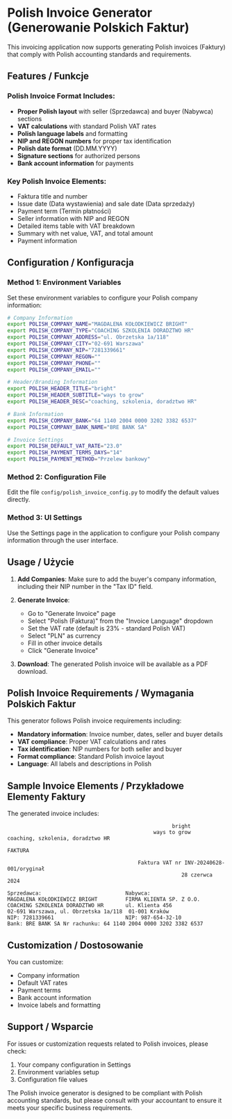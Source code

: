 # Polish Invoice Generator (Generowanie Polskich Faktur)

This invoicing application now supports generating Polish invoices (Faktury) that comply with Polish accounting standards and requirements.

## Features / Funkcje

### Polish Invoice Format Includes:
- **Proper Polish layout** with seller (Sprzedawca) and buyer (Nabywca) sections
- **VAT calculations** with standard Polish VAT rates
- **Polish language labels** and formatting
- **NIP and REGON numbers** for proper tax identification
- **Polish date format** (DD.MM.YYYY)
- **Signature sections** for authorized persons
- **Bank account information** for payments

### Key Polish Invoice Elements:
- Faktura title and number
- Issue date (Data wystawienia) and sale date (Data sprzedaży)
- Payment term (Termin płatności)
- Seller information with NIP and REGON
- Detailed items table with VAT breakdown
- Summary with net value, VAT, and total amount
- Payment information

## Configuration / Konfiguracja

### Method 1: Environment Variables
Set these environment variables to configure your Polish company information:

```bash
# Company Information
export POLISH_COMPANY_NAME="MAGDALENA KOŁODKIEWICZ BRIGHT"
export POLISH_COMPANY_TYPE="COACHING SZKOLENIA DORADZTWO HR"
export POLISH_COMPANY_ADDRESS="ul. Obrzetska 1a/118"
export POLISH_COMPANY_CITY="02-691 Warszawa"
export POLISH_COMPANY_NIP="7281339661"
export POLISH_COMPANY_REGON=""
export POLISH_COMPANY_PHONE=""
export POLISH_COMPANY_EMAIL=""

# Header/Branding Information
export POLISH_HEADER_TITLE="bright"
export POLISH_HEADER_SUBTITLE="ways to grow"
export POLISH_HEADER_DESC="coaching, szkolenia, doradztwo HR"

# Bank Information
export POLISH_COMPANY_BANK="64 1140 2004 0000 3202 3382 6537"
export POLISH_COMPANY_BANK_NAME="BRE BANK SA"

# Invoice Settings
export POLISH_DEFAULT_VAT_RATE="23.0"
export POLISH_PAYMENT_TERMS_DAYS="14"
export POLISH_PAYMENT_METHOD="Przelew bankowy"
```

### Method 2: Configuration File
Edit the file `config/polish_invoice_config.py` to modify the default values directly.

### Method 3: UI Settings
Use the Settings page in the application to configure your Polish company information through the user interface.

## Usage / Użycie

1. **Add Companies**: Make sure to add the buyer's company information, including their NIP number in the "Tax ID" field.

2. **Generate Invoice**: 
   - Go to "Generate Invoice" page
   - Select "Polish (Faktura)" from the "Invoice Language" dropdown
   - Set the VAT rate (default is 23% - standard Polish VAT)
   - Select "PLN" as currency
   - Fill in other invoice details
   - Click "Generate Invoice"

3. **Download**: The generated Polish invoice will be available as a PDF download.

## Polish Invoice Requirements / Wymagania Polskich Faktur

This generator follows Polish invoice requirements including:

- **Mandatory information**: Invoice number, dates, seller and buyer details
- **VAT compliance**: Proper VAT calculations and rates
- **Tax identification**: NIP numbers for both seller and buyer
- **Format compliance**: Standard Polish invoice layout
- **Language**: All labels and descriptions in Polish

## Sample Invoice Elements / Przykładowe Elementy Faktury

The generated invoice includes:

```
                                                     bright
                                               ways to grow
coaching, szkolenia, doradztwo HR

FAKTURA

                                          Faktura VAT nr INV-20240628-001/oryginał
                                                        28 czerwca 2024

Sprzedawca:                           Nabywca:
MAGDALENA KOŁODKIEWICZ BRIGHT         FIRMA KLIENTA SP. Z O.O.
COACHING SZKOLENIA DORADZTWO HR       ul. Klienta 456
02-691 Warszawa, ul. Obrzetska 1a/118  01-001 Kraków
NIP: 7281339661                       NIP: 987-654-32-10
Bank: BRE BANK SA Nr rachunku: 64 1140 2004 0000 3202 3382 6537
```

## Customization / Dostosowanie

You can customize:
- Company information
- Default VAT rates
- Payment terms
- Bank account information
- Invoice labels and formatting

## Support / Wsparcie

For issues or customization requests related to Polish invoices, please check:
1. Your company configuration in Settings
2. Environment variables setup
3. Configuration file values

The Polish invoice generator is designed to be compliant with Polish accounting standards, but please consult with your accountant to ensure it meets your specific business requirements. 